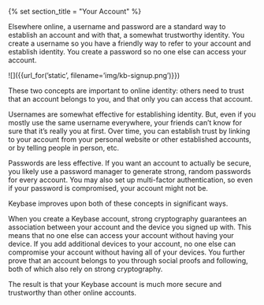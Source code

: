 {% set section_title = "Your Account" %}

Elsewhere online, a username and password are a standard way to establish an account and with that, a somewhat trustworthy identity. You create a username so you have a friendly way to refer to your account and establish identity. You create a password so no one else can access your account.

![]({{url_for(’static’, filename=’img/kb-signup.png’)}})

These two concepts are important to online identity: others need to trust that an account belongs to you, and that only you can access that account.

Usernames are somewhat effective for establishing identity. But, even if you mostly use the same username everywhere, your friends can’t know for sure that it’s really you at first. Over time, you can establish trust by linking to your account from your personal website or other established accounts, or by telling people in person, etc.

Passwords are less effective. If you want an account to actually be secure, you likely use a password manager to generate strong, random passwords for every account. You may also set up multi-factor authentication, so even if your password is compromised, your account might not be.

Keybase improves upon both of these concepts in significant ways.

When you create a Keybase account, strong cryptography guarantees an association between your account and the device you signed up with. This means that no one else can access your account without having your device. If you add additional devices to your account, no one else can compromise your account without having all of your devices. You further prove that an account belongs to you through social proofs and following, both of which also rely on strong cryptography.

The result is that your Keybase account is much more secure and trustworthy than other online accounts.
